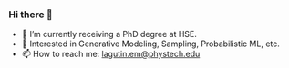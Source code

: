 ### Hi there 👋

- 🔭 I’m currently receiving a PhD degree at HSE.
- 🤔 Interested in Generative Modeling, Sampling, Probabilistic ML, etc.
- 📫 How to reach me: lagutin.em@phystech.edu

<!--
**sverdoot/sverdoot** is a ✨ _special_ ✨ repository because its `README.md` (this file) appears on your GitHub profile.

Here are some ideas to get you started:

- 🔭 I’m currently working on ...
- 🌱 I’m currently learning ...
- 👯 I’m looking to collaborate on ...
- 🤔 I’m looking for help with ...
- 💬 Ask me about ...
- 📫 How to reach me: ...
- 😄 Pronouns: ...
- ⚡ Fun fact: ...
-->
